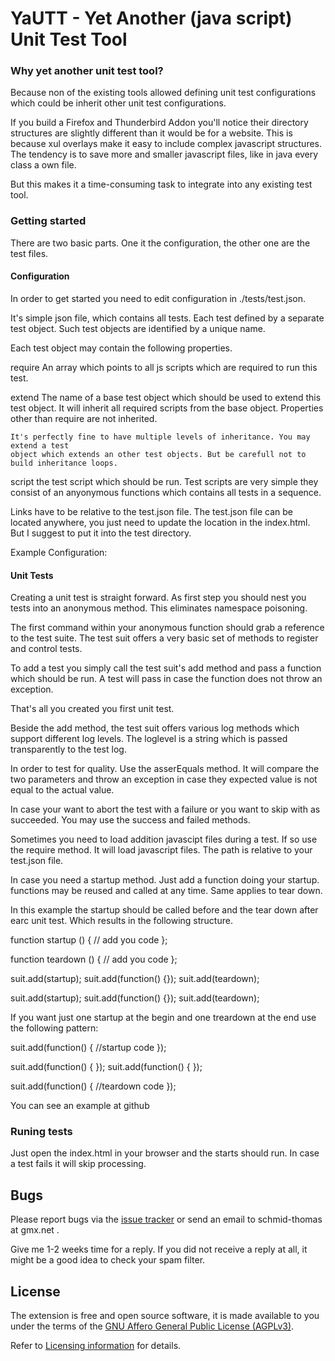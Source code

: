 # YaUTT - Yet Another (java script) Unit Test Tool

### Why yet another unit test tool?

Because non of the existing tools allowed defining unit test configurations which 
could be inherit other unit test configurations.

If you build a Firefox and Thunderbird Addon you'll notice their directory structures are
slightly different than it would be for a website. This is because xul overlays make it
easy to include complex javascript structures. The tendency is to save more and smaller
javascript files, like in java every class a own file. 

But this makes it a time-consuming task to integrate into any existing test tool.

### Getting started

There are two basic parts. One it the configuration, the other one are the test files.

#### Configuration

In order to get started you need to edit configuration in ./tests/test.json. 

It's simple json file, which contains all tests. Each test defined by a separate test object.
Such test objects are identified by a unique name.

Each test object may contain the following properties.
 
  require
    An array which points to all js scripts which are required to run this test. 

  extend 
    The name of a base test object which should be used to extend this test object. 
    It will inherit all required scripts from the base object. Properties other than
    require are not inherited.   
    
    It's perfectly fine to have multiple levels of inheritance. You may extend a test 
    object which extends an other test objects. But be carefull not to build inheritance loops.
    
  script
    the test script which should be run. Test scripts are very simple they consist of an anyonymous
    functions which contains all tests in a sequence.
    
Links have to be relative to the test.json file. The test.json file can be located anywhere, you 
just need to update the location in the index.html. But I suggest to put it into the test directory.
 
Example Configuration:


#### Unit Tests
  
Creating a unit test is straight forward. As first step you should nest you tests into an anonymous method.
This eliminates namespace poisoning.

The first command within your anonymous function should grab a reference to the test suite.
The test suit offers a very basic set of methods to register and control tests.

To add a test you simply call the test suit's add method and pass a function which should be run.
A test will pass in case the function does not throw an exception.

That's all you created you first unit test.

Beside the add method, the test suit offers various log methods which support different log levels.
The loglevel is a string which is passed transparently to the test log.

In order to test for quality. Use the asserEquals method. It will compare the two parameters and
throw an exception in case they expected value is not equal to the actual value.

In case your want to abort the test with a failure or you want to skip with as succeeded. You may use
the success and failed methods. 

Sometimes you need to load addition javascipt files during a test. If so use the require method.
It will load javascript files. The path is relative to your test.json file.

In case you need a startup method. Just add a function doing your startup. functions may be reused 
and called at any time. Same applies to tear down.

In this example the startup should be called before and the tear down after earc unit test.
Which results in the following structure.

function startup () {
  // add you code 
};

function teardown () {
  // add you code 
};


suit.add(startup);
suit.add(function() {});
suit.add(teardown);

suit.add(startup);
suit.add(function() {});
suit.add(teardown);


If you want just one startup at the begin and one treardown at the end use the following pattern:

suit.add(function() { //startup code });

suit.add(function() { });
suit.add(function() { });

suit.add(function() { //teardown code });

You can see an example at github
 
### Runing tests

Just open the index.html in your browser and the starts should run. In case a test fails it will
skip processing.


## Bugs

Please report bugs via the [issue tracker](https://github.com/thsmi/YaUTT/issues) 
or send an email to schmid-thomas at gmx.net . 

Give me 1-2 weeks time for a reply. If you did not receive a reply at all, it 
might be a good idea to check your spam filter. 

## License

The extension is free and open source software, it is made available to you 
under the terms of the [GNU Affero General Public License (AGPLv3)](http://www.fsf.org/licensing/licenses/agpl-3.0.html).

Refer to [Licensing information](https://github.com/thsmi/YaUTT/blob/master/LICENSE.md) for details.
